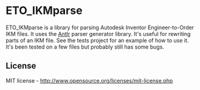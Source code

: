 # ETO_IKMparse

ETO_IKMparse is a library for parsing Autodesk Inventor Engineer-to-Order IKM files.  It uses the [Antlr] parser generator library. It's useful for rewriting parts of an IKM file.  See the tests project for an example of how to use it.  It's been tested on a few files but probably still has some bugs.

## License
MIT license - http://www.opensource.org/licenses/mit-license.php

[Antlr]: <http://www.antlr.org/>